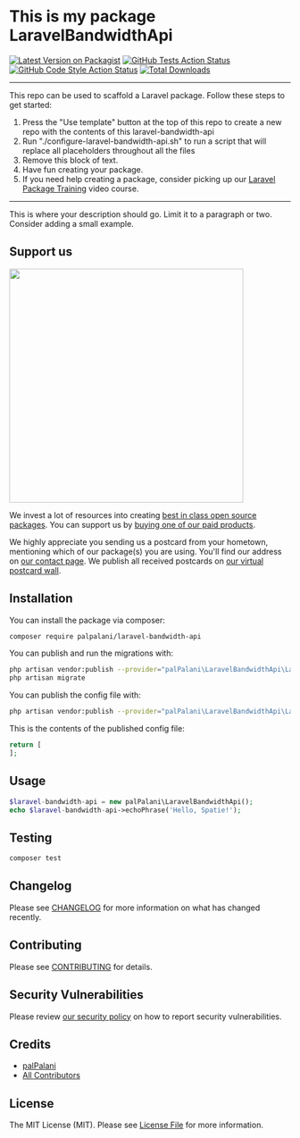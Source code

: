 # This is my package LaravelBandwidthApi

[![Latest Version on Packagist](https://img.shields.io/packagist/v/palpalani/laravel-bandwidth-api.svg?style=flat-square)](https://packagist.org/packages/palpalani/laravel-bandwidth-api)
[![GitHub Tests Action Status](https://img.shields.io/github/workflow/status/palpalani/laravel-bandwidth-api/run-tests?label=tests)](https://github.com/palpalani/laravel-bandwidth-api/actions?query=workflow%3Arun-tests+branch%3Amain)
[![GitHub Code Style Action Status](https://img.shields.io/github/workflow/status/palpalani/laravel-bandwidth-api/Check%20&%20fix%20styling?label=code%20style)](https://github.com/palpalani/laravel-bandwidth-api/actions?query=workflow%3A"Check+%26+fix+styling"+branch%3Amain)
[![Total Downloads](https://img.shields.io/packagist/dt/palpalani/laravel-bandwidth-api.svg?style=flat-square)](https://packagist.org/packages/palpalani/laravel-bandwidth-api)

---
This repo can be used to scaffold a Laravel package. Follow these steps to get started:

1. Press the "Use template" button at the top of this repo to create a new repo with the contents of this laravel-bandwidth-api
2. Run "./configure-laravel-bandwidth-api.sh" to run a script that will replace all placeholders throughout all the files
3. Remove this block of text.
4. Have fun creating your package.
5. If you need help creating a package, consider picking up our <a href="https://laravelpackage.training">Laravel Package Training</a> video course.
---

This is where your description should go. Limit it to a paragraph or two. Consider adding a small example.

## Support us

[<img src="https://github-ads.s3.eu-central-1.amazonaws.com/laravel-bandwidth-api.jpg?t=1" width="419px" />](https://spatie.be/github-ad-click/laravel-bandwidth-api)

We invest a lot of resources into creating [best in class open source packages](https://spatie.be/open-source). You can support us by [buying one of our paid products](https://spatie.be/open-source/support-us).

We highly appreciate you sending us a postcard from your hometown, mentioning which of our package(s) you are using. You'll find our address on [our contact page](https://spatie.be/about-us). We publish all received postcards on [our virtual postcard wall](https://spatie.be/open-source/postcards).

## Installation

You can install the package via composer:

```bash
composer require palpalani/laravel-bandwidth-api
```

You can publish and run the migrations with:

```bash
php artisan vendor:publish --provider="palPalani\LaravelBandwidthApi\LaravelBandwidthApiServiceProvider" --tag="laravel-bandwidth-api-migrations"
php artisan migrate
```

You can publish the config file with:
```bash
php artisan vendor:publish --provider="palPalani\LaravelBandwidthApi\LaravelBandwidthApiServiceProvider" --tag="laravel-bandwidth-api-config"
```

This is the contents of the published config file:

```php
return [
];
```

## Usage

```php
$laravel-bandwidth-api = new palPalani\LaravelBandwidthApi();
echo $laravel-bandwidth-api->echoPhrase('Hello, Spatie!');
```

## Testing

```bash
composer test
```

## Changelog

Please see [CHANGELOG](CHANGELOG.md) for more information on what has changed recently.

## Contributing

Please see [CONTRIBUTING](.github/CONTRIBUTING.md) for details.

## Security Vulnerabilities

Please review [our security policy](../../security/policy) on how to report security vulnerabilities.

## Credits

- [palPalani](https://github.com/palpalani)
- [All Contributors](../../contributors)

## License

The MIT License (MIT). Please see [License File](LICENSE.md) for more information.

